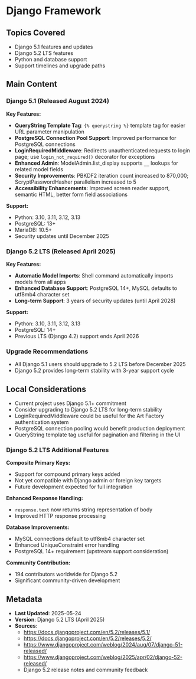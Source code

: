 # Django Framework

## Topics Covered
- Django 5.1 features and updates
- Django 5.2 LTS features
- Python and database support
- Support timelines and upgrade paths

## Main Content

### Django 5.1 (Released August 2024)

**Key Features:**
- **QueryString Template Tag**: `{% querystring %}` template tag for easier URL parameter manipulation
- **PostgreSQL Connection Pool Support**: Improved performance for PostgreSQL connections
- **LoginRequiredMiddleware**: Redirects unauthenticated requests to login page; use `login_not_required()` decorator for exceptions
- **Enhanced Admin**: ModelAdmin.list_display supports `__` lookups for related model fields
- **Security Improvements**: PBKDF2 iteration count increased to 870,000; ScryptPasswordHasher parallelism increased to 5
- **Accessibility Enhancements**: Improved screen reader support, semantic HTML, better form field associations

**Support:**
- Python: 3.10, 3.11, 3.12, 3.13
- PostgreSQL: 13+
- MariaDB: 10.5+
- Security updates until December 2025

### Django 5.2 LTS (Released April 2025)

**Key Features:**
- **Automatic Model Imports**: Shell command automatically imports models from all apps
- **Enhanced Database Support**: PostgreSQL 14+, MySQL defaults to utf8mb4 character set
- **Long-term Support**: 3 years of security updates (until April 2028)

**Support:**
- Python: 3.10, 3.11, 3.12, 3.13
- PostgreSQL: 14+
- Previous LTS (Django 4.2) support ends April 2026

### Upgrade Recommendations
- All Django 5.1 users should upgrade to 5.2 LTS before December 2025
- Django 5.2 provides long-term stability with 3-year support cycle

## Local Considerations
- Current project uses Django 5.1+ commitment
- Consider upgrading to Django 5.2 LTS for long-term stability
- LoginRequiredMiddleware could be useful for the Art Factory authentication system
- PostgreSQL connection pooling would benefit production deployment
- QueryString template tag useful for pagination and filtering in the UI

### Django 5.2 LTS Additional Features

**Composite Primary Keys:**
- Support for compound primary keys added
- Not yet compatible with Django admin or foreign key targets
- Future development expected for full integration

**Enhanced Response Handling:**
- `response.text` now returns string representation of body
- Improved HTTP response processing

**Database Improvements:**
- MySQL connections default to utf8mb4 character set
- Enhanced UniqueConstraint error handling
- PostgreSQL 14+ requirement (upstream support consideration)

**Community Contribution:**
- 194 contributors worldwide for Django 5.2
- Significant community-driven development

## Metadata
- **Last Updated**: 2025-05-24
- **Version**: Django 5.2 LTS (April 2025)
- **Sources**: 
  - https://docs.djangoproject.com/en/5.2/releases/5.1/
  - https://docs.djangoproject.com/en/5.2/releases/5.2/
  - https://www.djangoproject.com/weblog/2024/aug/07/django-51-released/
  - https://www.djangoproject.com/weblog/2025/apr/02/django-52-released/
  - Django 5.2 release notes and community feedback